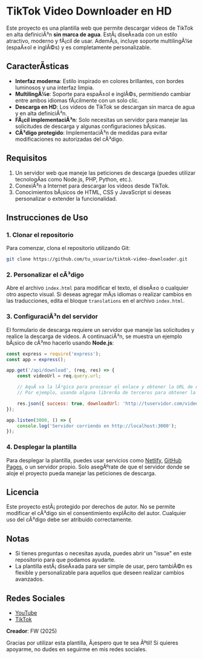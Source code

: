 
# TikTok Video Downloader en HD

Este proyecto es una plantilla web que permite descargar videos de TikTok en alta definiciÃ³n **sin marca de agua**. EstÃ¡ diseÃ±ada con un estilo atractivo, moderno y fÃ¡cil de usar. AdemÃ¡s, incluye soporte multilingÃ¼e (espaÃ±ol e inglÃ©s) y es completamente personalizable.

## CaracterÃ­sticas

- **Interfaz moderna**: Estilo inspirado en colores brillantes, con bordes luminosos y una interfaz limpia.
- **MultilingÃ¼e**: Soporte para espaÃ±ol e inglÃ©s, permitiendo cambiar entre ambos idiomas fÃ¡cilmente con un solo clic.
- **Descarga en HD**: Los videos de TikTok se descargan sin marca de agua y en alta definiciÃ³n.
- **FÃ¡cil implementaciÃ³n**: Solo necesitas un servidor para manejar las solicitudes de descarga y algunas configuraciones bÃ¡sicas.
- **CÃ³digo protegido**: ImplementaciÃ³n de medidas para evitar modificaciones no autorizadas del cÃ³digo.

## Requisitos

1. Un servidor web que maneje las peticiones de descarga (puedes utilizar tecnologÃ­as como Node.js, PHP, Python, etc.).
2. ConexiÃ³n a Internet para descargar los videos desde TikTok.
3. Conocimientos bÃ¡sicos de HTML, CSS y JavaScript si deseas personalizar o extender la funcionalidad.

## Instrucciones de Uso

### 1. Clonar el repositorio

Para comenzar, clona el repositorio utilizando Git:

```bash
git clone https://github.com/tu_usuario/tiktok-video-downloader.git
```

### 2. Personalizar el cÃ³digo

Abre el archivo `index.html` para modificar el texto, el diseÃ±o o cualquier otro aspecto visual. Si deseas agregar mÃ¡s idiomas o realizar cambios en las traducciones, edita el bloque `translations` en el archivo `index.html`.

### 3. ConfiguraciÃ³n del servidor

El formulario de descarga requiere un servidor que maneje las solicitudes y realice la descarga de videos. A continuaciÃ³n, se muestra un ejemplo bÃ¡sico de cÃ³mo hacerlo usando **Node.js**:

```javascript
const express = require('express');
const app = express();

app.get('/api/download', (req, res) => {
    const videoUrl = req.query.url;

    // AquÃ­ va la lÃ³gica para procesar el enlace y obtener la URL de descarga del video
    // Por ejemplo, usando alguna librerÃ­a de terceros para obtener la URL directa del video

    res.json({ success: true, downloadUrl: 'http://tuservidor.com/video.mp4' });
});

app.listen(3000, () => {
    console.log('Servidor corriendo en http://localhost:3000');
});
```

### 4. Desplegar la plantilla

Para desplegar la plantilla, puedes usar servicios como [Netlify](https://www.netlify.com/), [GitHub Pages](https://pages.github.com/), o un servidor propio. Solo asegÃºrate de que el servidor donde se aloje el proyecto pueda manejar las peticiones de descarga.

## Licencia

Este proyecto estÃ¡ protegido por derechos de autor. No se permite modificar el cÃ³digo sin el consentimiento explÃ­cito del autor. Cualquier uso del cÃ³digo debe ser atribuido correctamente.

## Notas

- Si tienes preguntas o necesitas ayuda, puedes abrir un "issue" en este repositorio para que podamos ayudarte.
- La plantilla estÃ¡ diseÃ±ada para ser simple de usar, pero tambiÃ©n es flexible y personalizable para aquellos que deseen realizar cambios avanzados.

## Redes Sociales

- [YouTube](https://www.youtube.com/@FIREWAY727)
- [TikTok](https://www.tiktok.com/@fireway727)

**Creador**: FW (2025)

Gracias por utilizar esta plantilla, Â¡espero que te sea Ãºtil! Si quieres apoyarme, no dudes en seguirme en mis redes sociales.
